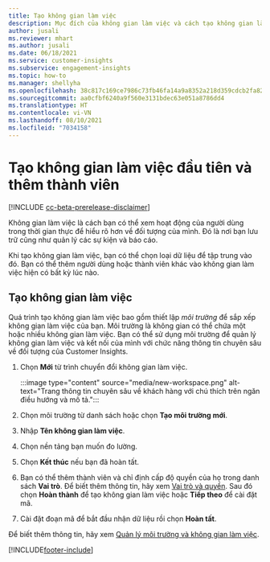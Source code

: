 ```yaml
---
title: Tạo không gian làm việc
description: Mục đích của không gian làm việc và cách tạo không gian làm việc.
author: jusali
ms.reviewer: mhart
ms.author: jusali
ms.date: 06/18/2021
ms.service: customer-insights
ms.subservice: engagement-insights
ms.topic: how-to
ms.manager: shellyha
ms.openlocfilehash: 38c817c169ce7986c73fb46fa14a9a8352a218d359cdcb2fa822a34303ff5ecc
ms.sourcegitcommit: aa0cfbf6240a9f560e3131bdec63e051a8786dd4
ms.translationtype: HT
ms.contentlocale: vi-VN
ms.lasthandoff: 08/10/2021
ms.locfileid: "7034158"
---
```

# <a name="create-the-first-workspaces-and-add-members"></a>Tạo không gian làm việc đầu tiên và thêm thành viên

[!INCLUDE [cc-beta-prerelease-disclaimer](includes/cc-beta-prerelease-disclaimer.md)]

Không gian làm việc là cách bạn có thể xem hoạt động của người dùng trong thời gian thực để hiểu rõ hơn về đối tượng của mình. Đó là nơi bạn lưu trữ cũng như quản lý các sự kiện và báo cáo.

Khi tạo không gian làm việc, bạn có thể chọn loại dữ liệu để tập trung vào đó. Bạn có thể thêm người dùng hoặc thành viên khác vào không gian làm việc hiện có bất kỳ lúc nào. 

## <a name="create-a-workspace"></a>Tạo không gian làm việc

Quá trình tạo không gian làm việc bao gồm thiết lập *môi trường* để sắp xếp không gian làm việc của bạn. Môi trường là không gian có thể chứa một hoặc nhiều không gian làm việc. Bạn có thể sử dụng môi trường để quản lý không gian làm việc và kết nối của mình với chức năng thông tin chuyên sâu về đối tượng của Customer Insights.

1. Chọn **Mới** từ trình chuyển đổi không gian làm việc.

   :::image type="content" source="media/new-workspace.png" alt-text="Trang thông tin chuyên sâu về khách hàng với chú thích trên ngăn điều hướng và mô tả.":::

1. Chọn môi trường từ danh sách hoặc chọn **Tạo môi trường mới**.
1. Nhập **Tên không gian làm việc**.
1. Chọn nền tảng bạn muốn đo lường.
1. Chọn **Kết thúc** nếu bạn đã hoàn tất. 
1. Bạn có thể thêm thành viên và chỉ định cấp độ quyền của họ trong danh sách **Vai trò**. Để biết thêm thông tin, hãy xem [Vai trò và quyền](user-roles.md). Sau đó chọn **Hoàn thành** để tạo không gian làm việc hoặc **Tiếp theo** để cài đặt mã.
1. Cài đặt đoạn mã để bắt đầu nhận dữ liệu rồi chọn **Hoàn tất**.

Để biết thêm thông tin, hãy xem [Quản lý môi trường và không gian làm việc](manage-environments-workspaces.md).

[!INCLUDE[footer-include](../includes/footer-banner.md)]

